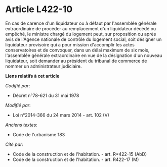 # Article L422-10

En cas de carence d'un liquidateur ou à défaut par l'assemblée générale extraordinaire de procéder au remplacement d'un
liquidateur décédé ou empêché, le ministre chargé du logement peut, sur proposition ou après avis de l'Agence nationale de
contrôle du logement social, soit désigner un liquidateur provisoire qui a pour mission d'accomplir les actes conservatoires
et de convoquer, dans un délai maximum de six mois, l'assemblée générale extraordinaire en vue de la désignation d'un nouveau
liquidateur, soit demander au président du tribunal de commerce de nommer un administrateur judiciaire.

**Liens relatifs à cet article**

_Codifié par_:

  - Décret n°78-621 du 31 mai 1978

_Modifié par_:

  - Loi n°2014-366 du 24 mars 2014 - art. 102 (V)

_Anciens textes_:

  - Code de l'urbanisme 183

_Cité par_:

  - Code de la construction et de l'habitation. - art. R*422-15 (AbD)
  - Code de la construction et de l'habitation. - art. R422-17 (M)
